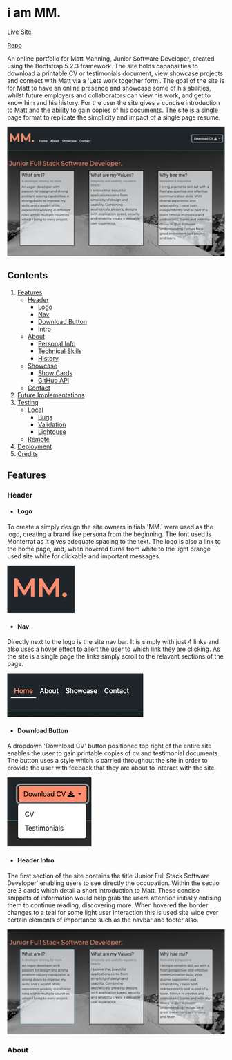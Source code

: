 # i am MM.

[Live Site](https://mtmanning93.github.io/iam-mtmanning/)

[Repo](https://github.com/mtmanning93/iam-mtmanning)

An online portfolio for Matt Manning, Junior Software Developer, created using the Bootstrap 5.2.3 framework. The site holds capabailties to download a printable CV or testimonials document, view showcase projects and connect with Matt via a 'Lets work together form'. The goal of the site is for Matt to have an online presence and showcase some of his abilities, whilst future employers and collaborators can view his work, and get to know him and his history. For the user the site gives a concise introduction to Matt and the ability to gain copies of his documents. The site is a single page format to replicate the simplicity and impact of a single page resumé.

![MM. header screenshot](/assets/images/screenshots/header-screenshot.png)

## Contents

1. [Features](#features)
    - [Header](#header)
      - [Logo](#logo)
      - [Nav](#nav)
      - [Download Button](#download-button)
      - [Intro](#header-intro)
    - [About]()
      - [Personal Info]()
      - [Technical Skills]()
      - [History]()
    - [Showcase]()
      - [Show Cards]()
      - [GitHub API]()
    - [Contact]()
2. [Future Implementations]()
3. [Testing]()
    - [Local]()
      - [Bugs]()
      - [Validation]()
      - [Lightouse]()
    - [Remote]()
5. [Deployment]()
6. [Credits]()

## Features

### Header

- #### Logo

To create a simply design the site owners initials 'MM.' were used as the logo, creating a brand like persona from the beginning. The font used is Monterrat as it gives adequate spacing to the text. The logo is also a link to the home page, and, when hovered turns from white to the light orange used site white for clickable and important messages.

![logo](/assets/images/screenshots/logo.png)

- #### Nav

Directly next to the logo is the site nav bar. It is simply with just 4 links and also uses a hover effect to allert the user to which link they are clicking. As the site is a single page the links simply scroll to the relavant sections of the page.

![navigation](/assets/images/screenshots/navigation.png)

- #### Download Button

A dropdown 'Download CV' button positioned top right of the entire site enables the user to gain printable copies of cv and testimonial documents. The button uses a style which is carried throughout the site in order to provide the user with feeback that they are about to interact with the site.

![download button](/assets/images/screenshots/download.png)

- #### Header Intro

The first section of the site contains the title 'Junior Full Stack Software Developer' enabling users to see directly the occupation. Within the sectio are 3 cards which detail a short introduction to Matt. These concise snippets of information would help grab the users attention initially entising them to continue reading, discovering more. When hovered the border changes to a teal for some light user interaction this is used site wide over certain elements of importance such as the navbar and footer also.

![title and intro](/assets/images/screenshots/cards.png)

### About
